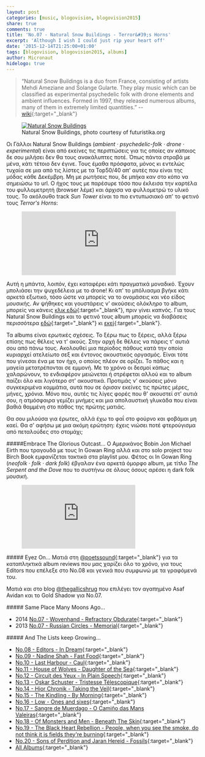 ```yaml
---
layout: post
categories: [music, blogovision, blogovision2015]
share: true
comments: true
title: 'No.07 - Natural Snow Buildings - Terror&#39;s Horns'
excerpt: 'Although I wish I could just rip your heart off'
date: '2015-12-14T21:25:00+01:00'
tags: [blogovision, blogovision2015, albums]
author: Micronaut
hidelogo: true
---
```

>&ldquo;Natural Snow Buildings is a duo from France, consisting of artists Mehdi Ameziane and Solange Gularte. They play music which can be classified as experimental psychedelic folk with drone elements and ambient influences. Formed in 1997, they released numerous albums, many of them in extremely limited quantities.&rdquo; -- [wiki](https://en.wikipedia.org/wiki/Natural_Snow_Buildings){:target="_blank"}

<div class="invisible">
<figure class="center">
	<a href="http://www.futuristika.org/site/wp-content/uploads/futuristika_natural-snow-buildings-because-terror-has-horns_01.jpg"><img src="about:blank" data-src="http://www.futuristika.org/site/wp-content/uploads/futuristika_natural-snow-buildings-because-terror-has-horns_01.jpg" alt="Natural Snow Buildings" /></a>
	<figcaption>Natural Snow Buildings, photo courtesy of futuristika.org</figcaption>
</figure>
</div>

Οι Γάλλοι Natural Snow Buildings (*ambient · psychedelic-folk · drone · experimental*) είναι από εκείνες τις περιπτώσεις για τις οποίες αν κάποιος δε σου μιλήσει δεν θα τους ανακάλυπτες ποτέ. Όπως πάντα στραβά με μένα, κάτι τέτοιο δεν έγινε. Τους έμαθα πρόσφατα, μόνος κι εντελώς τυχαία σε μια από τις λίστες με τα Top50/40 απ' αυτές που είναι της μόδας κάθε Δεκέμβρη. Μη με ρωτήσεις που, δε μπήκα καν στο κόπο να σημειώσω το url. Ο ήχος τους με παρέσυρε τόσο που έκλεισα την καρτέλα του φυλλομετρητή (browser λέμε) και άρχισα να φυλλομετρώ το υλικό τους. Το ακόλουθο track *Sun Tower* είναι το πιο εντυπωσιακό απ' το φετινό τους *Terror's Horns*:

<div class="invisible">
<figure class="center">
<iframe width="95%" height="166" scrolling="no" frameborder="no" src="https://w.soundcloud.com/player/?url=https%3A//api.soundcloud.com/tracks/214561836&amp;auto_play=false&amp;hide_related=false&amp;show_comments=true&amp;show_user=true&amp;show_reposts=false&amp;visual=true">&nbsp;</iframe>
</figure>
</div>

Αυτή η μπάντα, λοιπόν, έχει καταφέρει κάτι πραγματικά μοναδικό. Έχουν μπολιάσει την ψυχεδέλεια με το drone! Κι απ' το μπόλιασμα βγήκε κάτι αρκετά εξωτικό, τόσο ώστε να μπορείς να το ονομάσεις και νέο είδος μουσικής. Αν ψήθηκες και γουστάρεις ν' ακούσεις ολόκληρο το album, μπορείς να κάνεις [κλικ εδώ](https://www.youtube.com/watch?v=U7E0pXfelXg){:target="_blank"}, πριν γίνει καπνός. Για τους Natural Snow Buildings και το φετινό τους album μπορείς να διαβάσεις περισσότερα [εδώ](http://www.futuristika.org/natural-snow-buildings-because-terror-has-horns/){:target="_blank"} κι [εκεί](http://www.sputnikmusic.com/review/68382/Natural-Snow-Buildings-Terrors-Horns/){:target="_blank"}.

Τα albums είναι ερωτικές σχέσεις. Το ξέρω πως το ξέρεις, αλλά ξέρω επίσης πως θέλεις να τ' ακούς. Στην αρχή δε θέλεις να πάρεις τ' αυτιά σου από πάνω τους. Ακολουθεί μια περίοδος πάθους κατά την οποία κυριαρχεί ατελείωτο σεξ και έντονος ακουστικός οργασμός. Είναι τότε που γίνεσαι ένα με τον ήχο, ο οποίος πλέον σε ορίζει. Το πάθος και η μαγεία μετατρέπονται σε εμμονή. Με το χρόνο οι δεσμοί κάπως χαλαρώνουν, το ενδιαφέρον μειώνεται ή στρέφεται αλλού και το album παίζει όλο και λιγότερο στ' ακουστικά. Προτιμάς ν' ακούσεις μόνο συγκεκριμένα κομμάτια, αυτά που σε όρισαν εκείνες τις πρώτες μέρες, μήνες, χρόνια. Μόνο που, αυτές τις λίγες φορές που θ' ακουστεί στ' αυτιά σου, η ατμόσφαιρα γεμίζει μνήμες και μια απολαυστική γλυκάδα που είναι βαθιά θαμμένη στο πάθος της πρώτης ματιάς.

Θα σου μιλούσα για έρωτες, αλλά έχω το φαΐ στο φούρνο και φοβάμαι μη καεί. Θα σ' αφήσω με μια ακόμη ερώτηση: έχεις νιώσει ποτέ φτερούγισμα από πεταλούδες στο στομάχι;

<div class="text-divider"></div>

#####Embrace The Glorious Outcast...
Ο Αμερικάνος Bobin Jon Michael Eirth που τραγουδά με τους In Gowan Ring αλλά και στο solo project του Birch Book εμφανίζεται τακτικά στα playlist μου. Φέτος οι In Gowan Ring (*neofolk · folk · dark folk*) έβγαλαν ένα αρκετά όμορφο album, με τίτλο *The Serpent and the Dove* που το συστήνω σε όλους όσους αρέσει η dark folk μουσική.

<div class="invisible">
<figure class="center">
	<iframe width="70%" height="166" scrolling="no" frameborder="no" src="https://w.soundcloud.com/player/?url=https%3A//api.soundcloud.com/tracks/220846956&amp;color=ff5500&amp;auto_play=false&amp;hide_related=false&amp;show_comments=true&amp;show_user=true&amp;show_reposts=false">&nbsp;</iframe>
</figure>
</div>

<div class="text-divider"></div>

#####<i class="fa fa-hand-o-right"></i> Eyez Οn...
Ματιά στη [@poetssound](http://poetssound.blogspot.nl/2015/12/no08-editors-in-dream-play-it-again-sam.html){:target="_blank"} για τα καταπληκτικά album reviews που μας χαρίζει όλο το χρόνο, για τους Editors που  επέλεξε στο No.08 και γενικά που συμφωνώ με τα γραφόμενά του.

Ματιά και στο blog [@thegallicshrug](http://thegallicshrug.blogspot.nl/2015/12/blogovision2015-seven.html) που επιλέγει τον αγαπημένο Asaf Avidan και το  Gold Shadow για Νο.07.

#####<i class="fa fa-hand-o-right"></i> Same Place Many Moons Ago...
* 2014 [No.07 - Wovenhand - Refractory Obdurate](/music/blogovision/blogovision2014/blogovision2014-no07/){:target="_blank"}
* 2013 [No.07 - Russian Circles - Memorial](/music/blogovision/blogovision2013/blogovision2013-no07/){:target="_blank"}

#####<i class="fa fa-hand-o-right"></i> And The Lists keep Growing...
* [No.08 - Editors - In Dream](/music/blogovision/blogovision2015/blogovision2015-no08/){:target="_blank"}
* [No.09 - Nadine Shah - Fast Food](/music/blogovision/blogovision2015/blogovision2015-no09/){:target="_blank"}
* [No.10 - Last Harbour - Caul](/music/blogovision/blogovision2015/blogovision2015-no10/){:target="_blank"}
* [No.11 - House of Wolves - Daughter of the Sea](/music/blogovision/blogovision2015/blogovision2015-no11/){:target="_blank"}
* [No.12 - Circuit des Yeux - In Plain Speech](/music/blogovision/blogovision2015/blogovision2015-no12/){:target="_blank"}
* [No.13 - Oskar Schuster - Tristesse Télescopique](/music/blogovision/blogovision2015/blogovision2015-no13/){:target="_blank"}
* [No.14 - Hior Chronik - Taking the Veil](/music/blogovision/blogovision2015/blogovision2015-no14/){:target="_blank"}
* [No.15 - The Kindling - By Morning](/music/blogovision/blogovision2015/blogovision2015-no15/){:target="_blank"}
* [No.16 - Low - Ones and sixes](/music/blogovision/blogovision2015/blogovision2015-no16/){:target="_blank"}
* [No.17 - Sangre de Muerdago - O Camiño das Mans Valeiras](/music/blogovision/blogovision2015/blogovision2015-no17/){:target="_blank"}
* [No.18 - Of Monsters and Men - Beneath The Skin](/music/blogovision/blogovision2015/blogovision2015-no18/){:target="_blank"}
* [No.19 - The Black Heart Rebellion - People, when you see the smoke, do not think it is fields they're burning](/music/blogovision/blogovision2015/blogovision2015-no19/){:target="_blank"}
* [No.20 - Sons of Perdition and Jaran Hereid - Fossils](/music/blogovision/blogovision2015/blogovision2015-no20/){:target="_blank"}
* [All Albums](/music/new-albums-2015/){:target="_blank"}